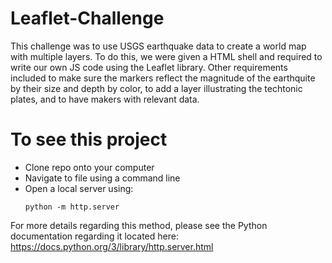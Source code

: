 # Leaflet-Challenge
This challenge was to use USGS earthquake data to create a world map with multiple layers. To do this, we were given a HTML shell and required to write our own JS code using the Leaflet library. Other requirements included to make sure the markers reflect the magnitude of the earthquite by their size and depth by color, to add a layer illustrating the techtonic plates, and to have makers with relevant data. 

# To see this project
* Clone repo onto your computer
* Navigate to file using a command line
* Open a local server using:
    ```
    python -m http.server
    ```
For more details regarding this method, please see the Python documentation regarding it located here: https://docs.python.org/3/library/http.server.html
